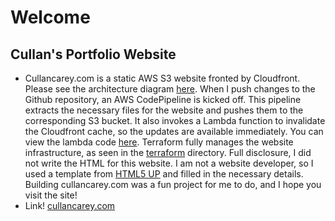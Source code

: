 # Welcome

## Cullan's Portfolio Website

- Cullancarey.com is a static AWS S3 website fronted by Cloudfront. Please see the architecture diagram [here](./src/images/cullancarey-website-architecture.png). When I push changes to the Github repository, an AWS CodePipeline is kicked off. This pipeline extracts the necessary files for the website and pushes them to the corresponding S3 bucket. It also invokes a Lambda function to invalidate the Cloudfront cache, so the updates are available immediately. You can view the lambda code [here](./lambda/invalidate.py). Terraform fully manages the website infrastructure, as seen in the [terraform](./terraform) directory. Full disclosure, I did not write the HTML for this website. I am not a website developer, so I used a template from [HTML5 UP](http://html5up.net) and filled in the necessary details. Building cullancarey.com was a fun project for me to do, and I hope you visit the site!
- Link! [cullancarey.com](https://cullancarey.com)


